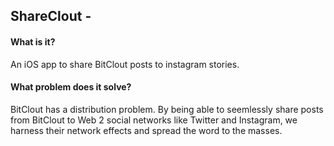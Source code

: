 ## ShareClout - 

#### What is it?
An iOS app to share BitClout posts to instagram stories.

#### What problem does it solve?
BitClout has a distribution problem. By being able to seemlessly share posts from BitClout to Web 2 social networks like Twitter and Instagram, we harness their network effects and spread the word to the masses. 

